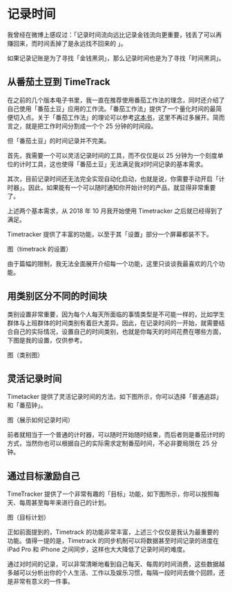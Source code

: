 # 记录时间

我曾经在微博上感叹过：「记录时间流向远比记录金钱流向更重要，钱丢了可以再赚回来，而时间丢掉了是永远找不回来的 」。

如果记录记账是为了寻找「金钱黑洞」，那么记录时间也是为了寻找「时间黑洞」。

## 从番茄土豆到 TimeTrack

在之前的几个版本电子书里，我一直在推荐使用番茄工作法的理念，同时还介绍了自己使用「番茄土豆」应用的工作流。「番茄工作法」提供了一个量化时间的最简便切入点。关于「番茄工作法」的理论可以参考[这本书](https://book.douban.com/subject/5916234/)，这里不再过多展开。简而言之，就是把工作时间分割成一个个 25 分钟的时间段。

但「番茄土豆」的时间记录并不完美。

首先，我需要一个可以灵活记录时间的工具，而不仅仅是以 25 分钟为一个刻度单位的计时工具，这也使得「番茄土豆」无法满足我对时间记录的基本需求。

其次，目前记录时间还无法完全实现自动化启动，也就是说，你需要手动开启「计时器」。因此，如果能有一个可以随时通知你开始计时的产品，就显得非常重要了。

上述两个基本需求，从 2018 年 10 月我开始使用 Timetracker 之后就已经得到了满足。

Timetracker 提供了丰富的功能，以至于其「设置」部分一个屏幕都装不下。

图（timetrack 的设置）

由于篇幅的限制，我无法全面展开介绍每一个功能，这里只谈谈我最喜欢的几个功能。

## 用类别区分不同的时间块

类别设置非常重要，因为每个人每天所面临的事情类型是不可能一样的，比如学生群体与上班群体的时间类别有着巨大差异。因此，在记录时间的一开始，就需要结合自己的实际情况，设置自己的时间类别，也就是你每天的时间花费在哪些方面，下图是我的设置，仅供参考。


图（类别图）

## 灵活记录时间

Timetacker 提供了灵活记录时间的方法，如下图所示，你可以选择「普通追踪」和「番茄钟」。

图（展示如何记录时间）

前者就相当于一个普通的计时器，可以随时开始随时结束，而后者则是番茄计时的方式，当然你也可以根据自己的实际需求定制番茄时间，不必非要局限在 25 分钟。

## 通过目标激励自己

TimeTracker 提供了一个非常有趣的「目标」功能，如下图所示，你可以按照每天、每周甚至每年来进行自己的计划。


图（目标计划）


正如前面提到的，Timetrack 的功能非常丰富，上述三个仅仅是我认为最重要的功能。值得一提的是，Timetrack 的同步机制可以将数据甚至时间记录的进度在 iPad Pro 和 iPhone 之间同步，这样也大大降低了记录时间的难度。

通过对时间的记录，可以非常清晰地看到自己每天、每周的时间消费，这些数据越多越可以分析出你的个人生活、工作以及娱乐习惯，每隔一段时间去做个回顾，还是非常有意义的一件事。
